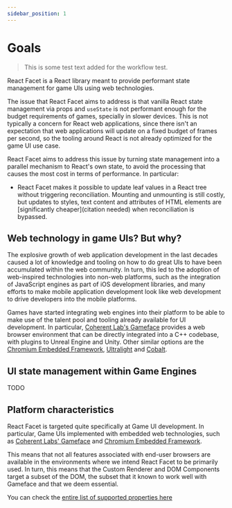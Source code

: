 ```yaml
---
sidebar_position: 1
---
```


# Goals

> This is some test text added for the workflow test.

React Facet is a React library meant to provide performant state management for game UIs using web technologies.

The issue that React Facet aims to address is that vanilla React state management via props and `useState` is not performant enough for the budget requirements of games, specially in slower devices. This is not typically a concern for React web applications, since there isn't an expectation that web applications will update on a fixed budget of frames per second, so the tooling around React is not already optimized for the game UI use case.

React Facet aims to address this issue by turning state management into a parallel mechanism to React's own state, to avoid the processing that causes the most cost in terms of performance. In particular:

- React Facet makes it possible to update leaf values in a React tree without triggering reconciliation. Mounting and unmounting is still costly, but updates to styles, text content and attributes of HTML elements are [significantly cheaper](citation needed) when reconciliation is bypassed.

## Web technology in game UIs? But why?

The explosive growth of web application development in the last decades caused a lot of knowledge and tooling on how to do great UIs to have been accumulated within the web community. In turn, this led to the adoption of web-inspired technologies into non-web platforms, such as the integration of JavaScript engines as part of iOS development libraries, and many efforts to make mobile application development look like web development to drive developers into the mobile platforms.

Games have started integrating web engines into their platform to be able to make use of the talent pool and tooling already available for UI development. In particular, [Coherent Lab's Gameface](https://coherent-labs.com/products/coherent-gameface/) provides a web browser environment that can be directly integrated into a C++ codebase, with plugins to Unreal Engine and Unity. Other similar options are the [Chromium Embedded Framework](https://en.wikipedia.org/wiki/Chromium_Embedded_Framework), [Ultralight](https://ultralig.ht/) and [Cobalt](https://cobalt.foo/).

## UI state management within Game Engines

TODO

## Platform characteristics

React Facet is targeted quite specifically at Game UI development. In particular, Game UIs implemented with embedded web technologies, such as [Coherent Labs' Gameface](https://coherent-labs.com/products/coherent-gameface/) and [Chromium Embedded Framework](https://github.com/chromiumembedded).

This means that not all features associated with end-user browsers are available in the environments where we intend React Facet to be primarily used. In turn, this means that the Custom Renderer and DOM Components target a subset of the DOM, the subset that it known to work well with Gameface and that we deem essential.

You can check the [entire list of supported properties here](api/supported-attributes)
